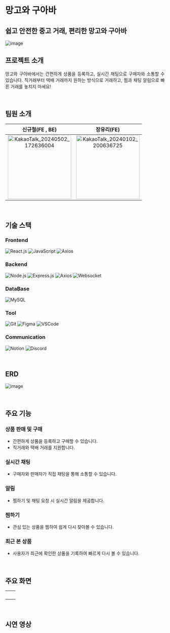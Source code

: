 망고와 구아바  
=========
## 쉽고 안전한 중고 거래, 편리한 망고와 구아바
![image](https://github.com/zzannorita/LetsDoIt/assets/135790442/988f2639-1cad-4125-818b-6545402c3052)


## 프로젝트 소개

<p align="justify">
망고와 구아바에서는 간편하게 상품을 등록하고, 실시간 채팅으로 구매자와 소통할 수 있습니다. 
직거래부터 택배 거래까지 원하는 방식으로 거래하고, 찜과 채팅 알림으로 빠른 거래를 놓치지 마세요!
</p>
<br>

## 팀원 소개
| 신규철(FE , BE)     |  장유리(FE)         |
| :-----------------: | :-----------------: |
| <img src="https://github.com/zzannorita/LetsDoIt/assets/135790442/ddb59533-4cba-43c1-9b0c-cf5e1c94137d" alt="KakaoTalk_20240502_172636004" width="200" height="200" /><br> |   <img src="https://github.com/zzannorita/LetsDoIt/assets/135790442/3d940561-3601-4e21-9f78-41351132dc0e" alt="KakaoTalk_20240102_200636725" width="200" height="200" /><br> |

<br>

## 기술 스택

### Frontend
![React.js](https://img.shields.io/badge/React.js-61DAFB?style=for-the-badge&logo=react&logoColor=white)
![JavaScript](https://img.shields.io/badge/javascript-%23323330.svg?style=for-the-badge&logo=javascript&logoColor=%23F7DF1E)
![Axios](https://img.shields.io/badge/Axios-007ACC?style=for-the-badge&logo=axios&logoColor=white)

### Backend
![Node.js](https://img.shields.io/badge/Node.js-339933?style=for-the-badge&logo=nodedotjs&logoColor=white)
![Express.js](https://img.shields.io/badge/Express.js-000000?style=for-the-badge&logo=express&logoColor=white)
![Axios](https://img.shields.io/badge/Axios-5A29E4?style=for-the-badge&logo=axios&logoColor=white)
![Websocket](https://img.shields.io/badge/Websocket-808080?style=for-the-badge&logo=websocket&logoColor=white)

### DataBase
![MySQL](https://img.shields.io/badge/MySQL-4479A1?style=for-the-badge&logo=mysql&logoColor=white)

### Tool
![Git](https://img.shields.io/badge/Git-F05032?style=for-the-badge&logo=git&logoColor=white)
![Figma](https://img.shields.io/badge/Figma-F24E1E?style=for-the-badge&logo=figma&logoColor=white)
![VSCode](https://img.shields.io/badge/VS_Code-007ACC?style=for-the-badge&logo=visual-studio-code&logoColor=white)

### Communication
![Notion](https://img.shields.io/badge/Notion-000000?style=for-the-badge&logo=notion&logoColor=white)
![Discord](https://img.shields.io/badge/Discord-5865F2?style=for-the-badge&logo=discord&logoColor=white)

<br>

## ERD
![image](https://github.com/user-attachments/assets/77b892ce-8bd1-4793-a158-c8873d972505)

<br>


## 주요 기능

### 상품 판매 및 구매
+ 간편하게 상품을 등록하고 구매할 수 있습니다.
+ 직거래와 택배 거래를 지원합니다.
### 실시간 채팅
+ 구매자와 판매자가 직접 채팅을 통해 소통할 수 있습니다.
### 알림
+ 찜하기 및 채팅 요청 시 실시간 알림을 제공합니다.
### 찜하기
+ 관심 있는 상품을 찜하여 쉽게 다시 찾아볼 수 있습니다.
### 최근 본 상품
+ 사용자가 최근에 확인한 상품을 기록하여 빠르게 다시 볼 수 있습니다.

<br>

## 주요 화면
<table>
  <tr>
    <td align="center">
      <br>
      <strong></strong>
    </td>
    <td align="center">
     <br>
      <strong></strong>
    </td>
  </tr>
  
</table>

<br>

## 시연 영상


